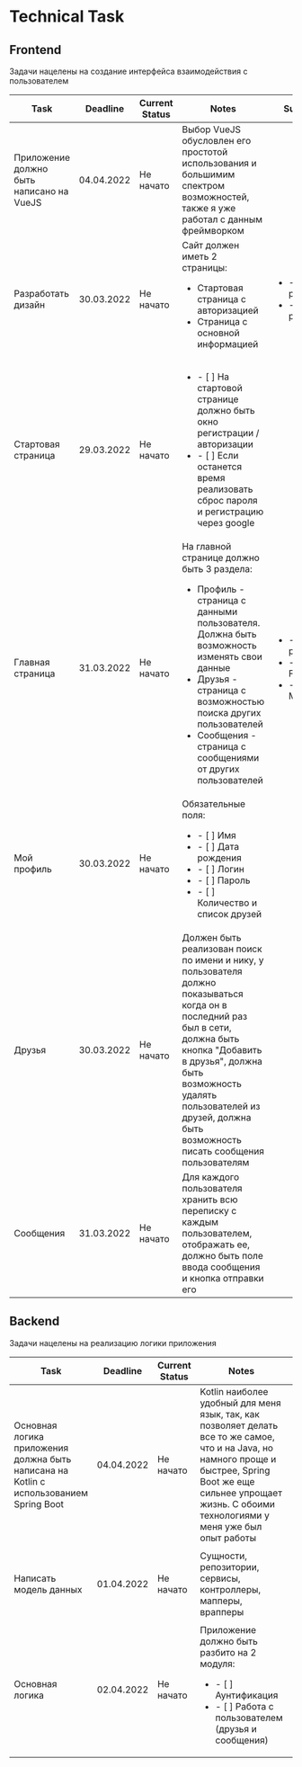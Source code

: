 # Technical Task

## Frontend

Задачи нацелены на создание интерфейса взаимодействия с пользователем

| Task | Deadline | Current Status | Notes | SubTasks |
|------|----------|----------------|-------|----------|
|Приложение должно быть написано на VueJS| 04.04.2022 | Не начато | Выбор VueJS обусловлен его простотой использования и большимим спектром возможностей, также я уже работал с данным фреймворком | |
|Разработать дизайн | 30.03.2022 | Не начато | Сайт должен иметь 2 страницы: <ul><li>Стартовая страница с авторизацией</li><li>Страница с основной информацией</li></ul> | <ul><li>- [ ] Start page</li><li>- [ ] Main page</li></ul> |
|Стартовая страница | 29.03.2022 | Не начато |<ul><li>- [ ] На стартовой странице должно быть окно регистрации / авторизации </li><li>- [ ] Если останется время реализовать сброс пароля и регистрацию через google </li></ul> | |
| Главная страница | 31.03.2022 | Не начато | На главной странице должно быть 3 раздела: <ul><li>Профиль - страница с данными пользователя. Должна быть возможность изменять свои данные</li><li>Друзья - страница с возможностью поиска других пользователей</li><li>Сообщения - страница с сообщениями от других пользователей</li></ul> | <ul><li>- [ ] My profile</li><li>- [ ] Friends</li><li>- [ ] Messenger</li></ul> |
| Мой профиль | 30.03.2022 | Не начато | Обязательные поля: <ul><li>- [ ] Имя</li><li>- [ ] Дата рождения</li><li>- [ ] Логин</li><li>- [ ] Пароль</li><li>- [ ] Количество и список друзей</li></ul> | |
| Друзья | 30.03.2022 | Не начато | Должен быть реализован поиск по имени и нику, у пользователя должно показываться когда он в последний раз был в сети, должна быть кнопка "Добавить в друзья", должна быть возможность удалять пользователей из друзей, должна быть возможность писать сообщения пользователям | |
|Сообщения | 31.03.2022 | Не начато | Для каждого пользователя хранить всю переписку с каждым пользователем, отображать ее, должно быть поле ввода сообщения и кнопка отправки его || 

## Backend

Задачи нацелены на реализацию логики приложения

| Task | Deadline | Current Status | Notes | SubTasks |
|------|----------|----------------|-------|----------|
| Основная логика приложения должна быть написана на Kotlin с использованием Spring Boot | 04.04.2022 | Не начато | Kotlin наиболее удобный для меня язык, так, как позволяет делать все то же самое, что и на Java, но намного проще и быстрее, Spring Boot же еще сильнее упрощает жизнь. С обоими технологиями у меня уже был опыт работы | |
|Написать модель данных| 01.04.2022 | Не начато | Сущности, репозитории, сервисы, контроллеры, мапперы, врапперы | <ul><li>- [ ] Необходимо составить архитектуру приложения</li></ul>|
| Основная логика | 02.04.2022 | Не начато | Приложение должно быть разбито на 2 модуля: <ul><li>- [ ] Аунтификация</li><li>- [ ] Работа с пользователем (друзья и сообщения)</li></ul> | <ul><li>- [ ] Auth </li><li>- [ ] Main logic </li></ul> | 



